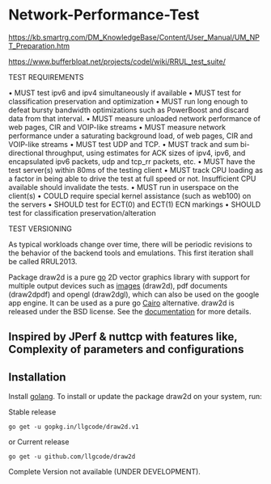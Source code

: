 # Network-Performance-Test
https://kb.smartrg.com/DM_KnowledgeBase/Content/User_Manual/UM_NPT_Preparation.htm

https://www.bufferbloat.net/projects/codel/wiki/RRUL_test_suite/

TEST REQUIREMENTS

•	MUST test ipv6 and ipv4 simultaneously if available
•	MUST test for classification preservation and optimization
•	MUST run long enough to defeat bursty bandwidth optimizations such as PowerBoost and discard data from that interval.
•	MUST measure unloaded network performance of web pages, CIR and VOIP-like streams
•	MUST measure network performance under a saturating background load, of web pages, CIR and VOIP-like streams
•	MUST test UDP and TCP.
•	MUST track and sum bi-directional throughput, using estimates for ACK sizes of ipv4, ipv6, and encapsulated ipv6 packets, udp and tcp_rr packets, etc.
•	MUST have the test server(s) within 80ms of the testing client
•	MUST track CPU loading as a factor in being able to drive the test at full speed or not. Insufficient CPU available should invalidate the tests.
•	MUST run in userspace on the client(s)
•	COULD require special kernel assistance (such as web100) on the servers
•	SHOULD test for ECT(0) and ECT(1) ECN markings
•	SHOULD test for classification preservation/alteration

TEST VERSIONING

As typical workloads change over time, there will be periodic revisions to the behavior of the backend tools and emulations. 
This first iteration shall be called RRUL2013.


Package draw2d is a pure [go](http://golang.org) 2D vector graphics library with support for multiple output devices such as [images](http://golang.org/pkg/image) 
(draw2d), pdf documents (draw2dpdf) and opengl (draw2dgl), which can also be used on the google app engine. It can be used as a pure go [Cairo](http://www.cairographics.org/) alternative. 
draw2d is released under the BSD license. See the [documentation](http://godoc.org/github.com/llgcode/draw2d) for more details.

## Inspired by JPerf & nuttcp with features like, Complexity of parameters and configurations 

Installation
------------

Install [golang](http://golang.org/doc/install). To install or update the package draw2d on your system, run:

Stable release
```
go get -u gopkg.in/llgcode/draw2d.v1
```

or Current release
```
go get -u github.com/llgcode/draw2d
```
Complete Version not available (UNDER DEVELOPMENT).
